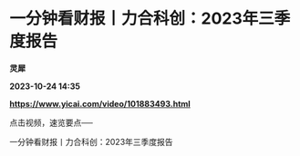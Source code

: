 # 一分钟看财报丨力合科创：2023年三季度报告
**灵犀**

**2023-10-24 14:35**

**https://www.yicai.com/video/101883493.html**

点击视频，速览要点──

一分钟看财报丨力合科创：2023年三季度报告
